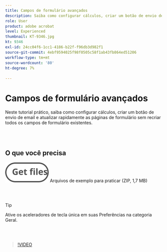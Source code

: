 ```yaml
---
title: Campos de formulário avançados
description: Saiba como configurar cálculos, criar um botão de envio de email e atualizar páginas de formulário rapidamente sem recriar todos os campos de formulário existentes
role: User
product: adobe acrobat
level: Experienced
thumbnail: KT-9346.jpg
kt: 9346
exl-id: 24cc04f6-1cc1-4186-b22f-f96db3d982f1
source-git-commit: 4ebf9594025f98f0505c58f1ab43fb864ed51206
workflow-type: tm+mt
source-wordcount: '80'
ht-degree: 7%

---
```


# Campos de formulário avançados

Neste tutorial prático, saiba como configurar cálculos, criar um botão de envio de email e atualizar rapidamente as páginas de formulário sem recriar todos os campos de formulário existentes.

<br> 

## O que você precisa

[![Obter arquivos](../assets/Getfiles.svg)](../assets/ProjectEstimate.zip)
Arquivos de exemplo para praticar (ZIP, 1,7 MB)

<br> 

>[!TIP]
>
>Ative os aceleradores de tecla única em suas Preferências na categoria Geral.

<br> 

>[!VIDEO](https://video.tv.adobe.com/v/340379?quality=12&learn=on&hidetitle=true)
